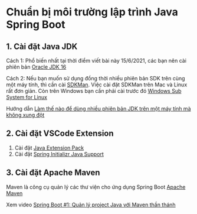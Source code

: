 # Chuẩn bị môi trường lập trình Java Spring Boot

## 1. Cài đặt Java JDK

Cách 1: Phổ biến nhất tại thời điểm viết bài này 15/6/2021, các bạn nên cài phiên bản [Oracle JDK 16](https://www.oracle.com/java/technologies/javase-jdk16-downloads.html)

Cách 2: Nếu bạn muốn sử dụng đồng thời nhiều phiên bản SDK trên cùng một máy tính, thì cần cài [SDKMan](https://sdkman.io/). Việc cài đặt SDKMan trên Mac và Linux rất đơn giản. Còn trên Windows bạn cần phải cài trước đó [Windows Sub System for Linux](https://docs.microsoft.com/en-us/windows/wsl/install-win10)

Hướng dẫn [Làm thế nào để dùng nhiều phiên bản JDK trên một máy tính mà không xung đột](https://techmaster.vn/posts/36415/lam-the-nao-de-dung-nhieu-phien-ban-jdk-tren-mot-may-tinh-ma-khong-xung-dot)

## 2. Cài đặt VSCode Extension

1. Cài đặt [Java Extension Pack](https://marketplace.visualstudio.com/items?itemName=vscjava.vscode-java-pack)
2. Cài đặt [Spring Initializr Java Support](https://marketplace.visualstudio.com/items?itemName=vscjava.vscode-spring-initializr)
   
## 3. Cài đặt Apache Maven
Maven là công cụ quản lý các thư viện cho ứng dụng Spring Boot
[Apache Maven](https://maven.apache.org/)

Xem video [Spring Boot #1: Quản lý project Java với Maven thần thánh](https://www.youtube.com/watch?v=9oJct_kCMkU)